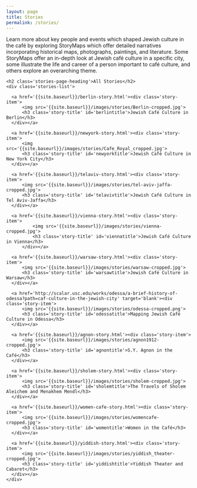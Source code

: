```yaml
---
layout: page
title: Stories
permalink: /stories/
---
```


<div class='stories-page-description'>
    <div class='wrapper'>
    <p>Learn more about key people and events which shaped Jewish culture in the café by exploring StoryMaps which offer detailed narratives incorporating historical maps, photographs, paintings, and literature. Some StoryMaps offer an in-depth look at Jewish café culture in a specific city, some illustrate the life and career of a person important to café culture, and others explore an overarching theme.</p>
    </div>
</div>

<div class='stories-page-section'>
  <div class='wrapper'>

    <h2 class='stories-page-heading'>All Stories</h2>
    <div class='stories-list'>

      <a href='{{site.baseurl}}/berlin-story.html'><div class='story-item'>
          <img src='{{site.baseurl}}/images/stories/Berlin-cropped.jpg'>
          <h3 class='story-title' id='berlintitle'>Jewish Café Culture in Berlin</h3>                     
      </div></a>

      <a href='{{site.baseurl}}/newyork-story.html'><div class='story-item'>
          <img src='{{site.baseurl}}/images/stories/Cafe_Royal_cropped.jpg'>
          <h3 class='story-title' id='newyorktitle'>Jewish Café Culture in New York City</h3>                     
      </div></a>

      <a href='{{site.baseurl}}/telaviv-story.html'><div class='story-item'>
          <img src='{{site.baseurl}}/images/stories/tel-aviv-jaffa-cropped.jpg'>
          <h3 class='story-title' id='telavivtitle'>Jewish Café Culture in Tel Aviv-Jaffa</h3>                
      </div></a>

      <a href='{{site.baseurl}}/vienna-story.html'><div class='story-item'>
              <img src='{{site.baseurl}}/images/stories/vienna-cropped.jpg'>
              <h3 class='story-title' id='viennatitle'>Jewish Café Culture in Vienna</h3>               
          </div></a>

      <a href='{{site.baseurl}}/warsaw-story.html'><div class='story-item'>
          <img src='{{site.baseurl}}/images/stories/warsaw-cropped.jpg'>
          <h3 class='story-title' id='warsawtitle'>Jewish Café Culture in Warsaw</h3>                       
      </div></a>

      <a href='http://scalar.usc.edu/works/odessa/a-brief-history-of-odessa?path=caf-culture-in-the-jewish-city' target='blank'><div class='story-item'>
          <img src='{{site.baseurl}}/images/stories/odessa-cropped.png'>
          <h3 class='story-title' id='odessatitle'>Mapping Jewish Café Culture in Odessa</h3>                     
      </div></a>

      <a href='{{site.baseurl}}/agnon-story.html'><div class='story-item'>
          <img src='{{site.baseurl}}/images/stories/agnon1912-cropped.jpg'>
          <h3 class='story-title' id='agnontitle'>S.Y. Agnon in the Café</h3>                          
      </div></a>

      <a href='{{site.baseurl}}/sholem-story.html'><div class='story-item'>
          <img src='{{site.baseurl}}/images/stories/sholem-cropped.jpg'>
          <h3 class='story-title' id='sholemtitle'>The Travels of Sholem Aleichem and Menakhem Mendl</h3>                     
      </div></a>

      <a href='{{site.baseurl}}/women-cafe-story.html'><div class='story-item'>
          <img src='{{site.baseurl}}/images/stories/womencafe-cropped.jpg'>
          <h3 class='story-title' id='womentitle'>Women in the Café</h3>                     
      </div></a>

      <a href='{{site.baseurl}}/yiddish-story.html'><div class='story-item'>
          <img src='{{site.baseurl}}/images/stories/yiddish_theater-cropped.jpg'>
          <h3 class='story-title' id='yiddishtitle'>Yiddish Theater and Cabaret</h3>                     
      </div></a>
    </div>
  </div>
</div>